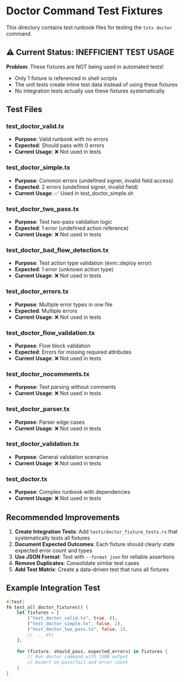 # Doctor Command Test Fixtures

This directory contains test runbook files for testing the `txtx doctor` command.

## ⚠️ Current Status: INEFFICIENT TEST USAGE

**Problem**: These fixtures are NOT being used in automated tests!
- Only 1 fixture is referenced in shell scripts
- The unit tests create inline test data instead of using these fixtures
- No integration tests actually use these fixtures systematically

## Test Files

### test_doctor_valid.tx
- **Purpose**: Valid runbook with no errors
- **Expected**: Should pass with 0 errors
- **Current Usage**: ❌ Not used in tests

### test_doctor_simple.tx
- **Purpose**: Common errors (undefined signer, invalid field access)
- **Expected**: 2 errors (undefined signer, invalid field)
- **Current Usage**: ✅ Used in test_doctor_simple.sh

### test_doctor_two_pass.tx
- **Purpose**: Test two-pass validation logic
- **Expected**: 1 error (undefined action reference)
- **Current Usage**: ❌ Not used in tests

### test_doctor_bad_flow_detection.tx
- **Purpose**: Test action type validation (evm::deploy error)
- **Expected**: 1 error (unknown action type)
- **Current Usage**: ❌ Not used in tests

### test_doctor_errors.tx
- **Purpose**: Multiple error types in one file
- **Expected**: Multiple errors
- **Current Usage**: ❌ Not used in tests

### test_doctor_flow_validation.tx
- **Purpose**: Flow block validation
- **Expected**: Errors for missing required attributes
- **Current Usage**: ❌ Not used in tests

### test_doctor_nocomments.tx
- **Purpose**: Test parsing without comments
- **Current Usage**: ❌ Not used in tests

### test_doctor_parser.tx
- **Purpose**: Parser edge cases
- **Current Usage**: ❌ Not used in tests

### test_doctor_validation.tx
- **Purpose**: General validation scenarios
- **Current Usage**: ❌ Not used in tests

### test_doctor.tx
- **Purpose**: Complex runbook with dependencies
- **Current Usage**: ❌ Not used in tests

## Recommended Improvements

1. **Create Integration Tests**: Add `tests/doctor_fixture_tests.rs` that systematically tests all fixtures
2. **Document Expected Outcomes**: Each fixture should clearly state expected error count and types
3. **Use JSON Format**: Test with `--format json` for reliable assertions
4. **Remove Duplicates**: Consolidate similar test cases
5. **Add Test Matrix**: Create a data-driven test that runs all fixtures

## Example Integration Test

```rust
#[test]
fn test_all_doctor_fixtures() {
    let fixtures = [
        ("test_doctor_valid.tx", true, 0),
        ("test_doctor_simple.tx", false, 2),
        ("test_doctor_two_pass.tx", false, 1),
        // ... etc
    ];
    
    for (fixture, should_pass, expected_errors) in fixtures {
        // Run doctor command with JSON output
        // Assert on pass/fail and error count
    }
}